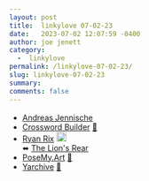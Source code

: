 ```yaml
---
layout: post
title:  linkylove 07-02-23
date:   2023-07-02 12:07:59 -0400
author: joe jenett
category:
  -  linkylove
permalink: /linkylove-07-02-23/
slug: linkylove-07-02-23
summary: 
comments: false
---
```

<ul class="linkylove">
	<li><a title=".ndreas" href="https://www.ndreas.eu/">Andreas Jennische</a> <a title="source" href="https://micro.blog/"><img src="https://iwebthings.joejenett.com/images/mb.png" alt="" width="16" style="position:relative;top:-2px;"></a></li>
	<li><a title="Crossword Builder" href="https://dawnofthe.dad/crossword">Crossword Builder</a> <a href="https://pinboard.in/u:tdjones">📌</a></li>
	<li><a title="The Arcology Garden" href="https://arcology.garden/">Ryan Rix</a> <a class="normaltext" title="source" href="https://fediring.net/"><img src="https://iwebthings.joejenett.com/images/left-arrow.png" alt="" width="18"></a><br>⬌ <a title="The Lion's Rear" href="https://thelionsrear.com/">The Lion's Rear</a></li>
	<li><a title="PoseMy.Art" href="https://app.posemy.art/">PoseMy.Art</a> <a href="https://pinboard.in/u:newtonapple">📌</a></li>
	<li><a title="Usenet Archives collected by Norman Yarvin" href="https://yarchive.net/">Yarchive</a> <a href="https://pinboard.in/u:dpb">📌</a></li>
</ul>
<a href="https://brid.gy/publish/mastodon"></a>